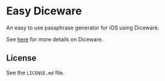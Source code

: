 # Easy Diceware

An easy to use passphrase generator for iOS using Diceware.

See [here](http://world.std.com/~reinhold/diceware.html) for more details on Diceware.

## License

See the `LICENSE.md` file.
